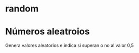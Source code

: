 # random
Números aleatroios
=========
Genera valores aleatorios e indica si superan o no al valor 0,5
